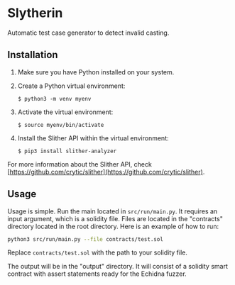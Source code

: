 # Slytherin

Automatic test case generator to detect invalid casting.

## Installation

1. Make sure you have Python installed on your system.
2. Create a Python virtual environment:

   ```
   $ python3 -m venv myenv
   ```

3. Activate the virtual environment:

   ```
   $ source myenv/bin/activate
   ```

4. Install the Slither API within the virtual environment:

   ```
   $ pip3 install slither-analyzer
   ```

For more information about the Slither API, check [https://github.com/crytic/slither](https://github.com/crytic/slither).

## Usage

Usage is simple. Run the main located in `src/run/main.py`. It requires an input argument, which is a solidity file. Files are located in the "contracts" directory located in the root directory. Here is an example of how to run:

```bash
python3 src/run/main.py --file contracts/test.sol
```

Replace `contracts/test.sol` with the path to your solidity file.

The output will be in the "output" directory. It will consist of a solidity smart contract with assert statements ready for the Echidna fuzzer.
